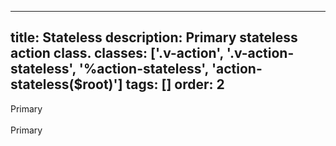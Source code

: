 <!--
 *              Copyright (c) 2025 Visa, Inc.
 *
 * Licensed under the Apache License, Version 2.0 (the "License");
 * you may not use this file except in compliance with the License.
 * You may obtain a copy of the License at
 *
 *         http://www.apache.org/licenses/LICENSE-2.0
 *
 * Unless required by applicable law or agreed to in writing, software
 * distributed under the License is distributed on an "AS IS" BASIS,
 * WITHOUT WARRANTIES OR CONDITIONS OF ANY KIND, either express or implied.
 * See the License for the specific language governing permissions and
 * limitations under the License.
 *
 -->
---
title: Stateless
description: Primary stateless action class.
classes: ['.v-action', '.v-action-stateless', '%action-stateless', 'action-stateless($root)']
tags: []
order: 2
---

<div class="v-action-stateless">
  Primary
</div>
<br/>
<span class="v-action-stateless">
  Primary
</span>
